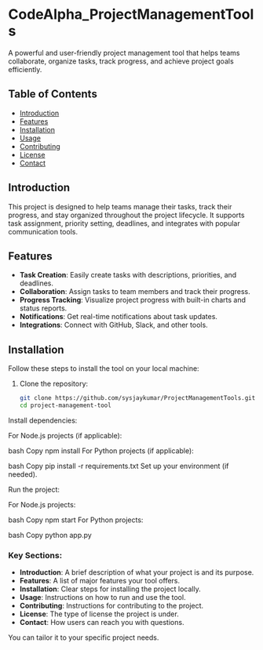 # CodeAlpha_ProjectManagementTools

A powerful and user-friendly project management tool that helps teams collaborate, organize tasks, track progress, and achieve project goals efficiently.

## Table of Contents
- [Introduction](#introduction)
- [Features](#features)
- [Installation](#installation)
- [Usage](#usage)
- [Contributing](#contributing)
- [License](#license)
- [Contact](#contact)

## Introduction

This project is designed to help teams manage their tasks, track their progress, and stay organized throughout the project lifecycle. It supports task assignment, priority setting, deadlines, and integrates with popular communication tools.

## Features

- **Task Creation**: Easily create tasks with descriptions, priorities, and deadlines.
- **Collaboration**: Assign tasks to team members and track their progress.
- **Progress Tracking**: Visualize project progress with built-in charts and status reports.
- **Notifications**: Get real-time notifications about task updates.
- **Integrations**: Connect with GitHub, Slack, and other tools.

## Installation

Follow these steps to install the tool on your local machine:

1. Clone the repository:

   ```bash
   git clone https://github.com/sysjaykumar/ProjectManagementTools.git
   cd project-management-tool

Install dependencies:

For Node.js projects (if applicable):

bash
Copy
npm install
For Python projects (if applicable):

bash
Copy
pip install -r requirements.txt
Set up your environment (if needed).

Run the project:

For Node.js projects:

bash
Copy
npm start
For Python projects:

bash
Copy
python app.py


### Key Sections:
- **Introduction**: A brief description of what your project is and its purpose.
- **Features**: A list of major features your tool offers.
- **Installation**: Clear steps for installing the project locally.
- **Usage**: Instructions on how to run and use the tool.
- **Contributing**: Instructions for contributing to the project.
- **License**: The type of license the project is under.
- **Contact**: How users can reach you with questions.

You can tailor it to your specific project needs.

